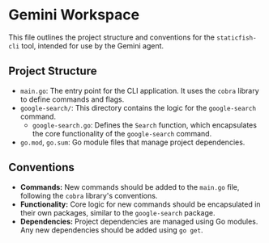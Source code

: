 # Gemini Workspace

This file outlines the project structure and conventions for the `staticfish-cli` tool, intended for use by the Gemini agent.

## Project Structure

- `main.go`: The entry point for the CLI application. It uses the `cobra` library to define commands and flags.
- `google-search/`: This directory contains the logic for the `google-search` command.
  - `google-search.go`:  Defines the `Search` function, which encapsulates the core functionality of the `google-search` command.
- `go.mod`, `go.sum`: Go module files that manage project dependencies.

## Conventions

- **Commands:** New commands should be added to the `main.go` file, following the `cobra` library's conventions.
- **Functionality:** Core logic for new commands should be encapsulated in their own packages, similar to the `google-search` package.
- **Dependencies:** Project dependencies are managed using Go modules. Any new dependencies should be added using `go get`.
